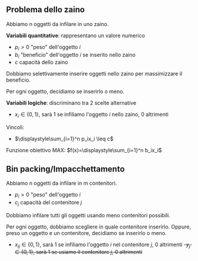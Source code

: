 ## Problema dello zaino
Abbiamo n oggetti da infilare in uno zaino.

**Variabili quantitative**: rappresentano un valore numerico

- $p_i>0$ "peso" dell'oggetto $i$
- $b_i$ "beneficio" dell'oggetto $i$ se inserito nello zaino
- $c$ capacità dello zaino

Dobbiamo selettivamente inserire oggetti nello zaino per massimizzare il beneficio.

Per ogni oggetto, decidiamo se inserirlo o meno.

**Variabili logiche**: discriminano tra 2 scelte alternative

- $x_i \in \{0,1\}$, sarà 1 se infiliamo l'oggetto $i$ nello zaino, 0 altrimenti

Vincoli:

- $\displaystyle\sum_{i=1}^n p_ix_i \leq c$

Funzione obiettivo MAX: $f(x)=\displaystyle\sum_{i=1}^n b_ix_i$

## Bin packing/Impacchettamento
Abbiamo n oggetti da infilare in m contenitori.

- $p_i>0$ "peso" dell'oggetto $i$
- $c_j$ capacità del contenitore $j$

Dobbiamo infilare tutti gli oggetti usando meno contenitori possibili.

Per ogni oggetto, dobbiamo scegliere in quale contenitore inserirlo. Oppure, preso un oggetto e un contenitore, decidiamo se inserirlo o meno.

- $x_{ij} \in \{0,1\}$, sarà 1 se infiliamo l'oggetto $i$ nel contenitore $j$, 0 altrimenti
-~~$y_j \in \{0,1\}$, sarà 1 se usiamo il contenitore $j$, 0 altrimenti~~